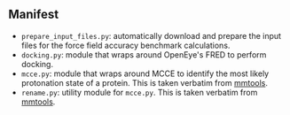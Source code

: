 ## Manifest

- `prepare_input_files.py`: automatically download and prepare the input files for the force field accuracy
benchmark calculations.
- `docking.py`: module that wraps around OpenEye's FRED to perform docking.
- `mcce.py`: module that wraps around MCCE to identify the most likely protonation state of a protein. This is taken
verbatim from [mmtools](https://github.com/choderalab/mmtools/blob/master/mccetools/mcce.py).
- `rename.py`: utility module for `mcce.py`. This is taken
verbatim from [mmtools](https://github.com/choderalab/mmtools/blob/master/mccetools/rename.py).
